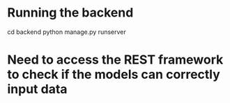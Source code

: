 # Running the backend

cd backend
python manage.py runserver

# Need to access the REST framework to check if the models can correctly input data 

